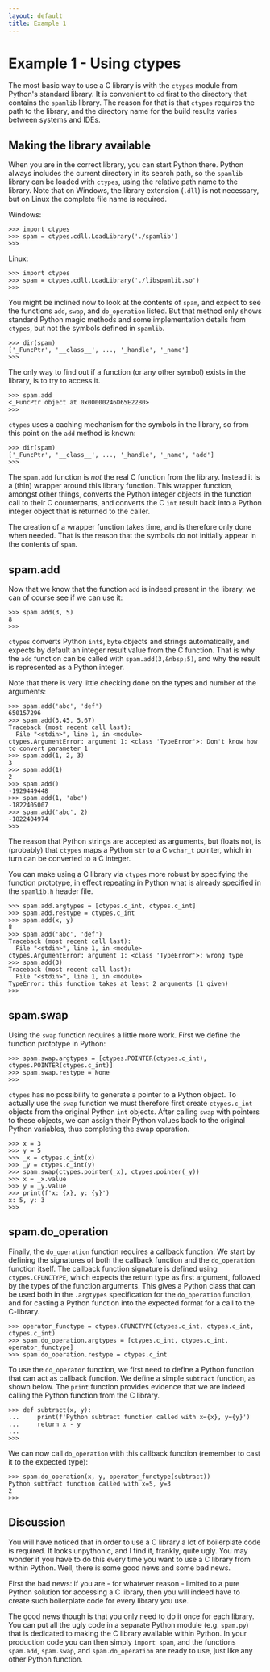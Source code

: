 ```yaml
---
layout: default
title: Example 1
---
```


# Example 1 - Using ctypes

The most basic way to use a C library
is with the `ctypes` module from
Python's standard library.
It is convenient to `cd` first to the directory
that contains the `spamlib` library.
The reason for that is that `ctypes` requires the path
to the library, and the directory name
for the build results varies between systems
and IDEs.

## Making the library available

When you are in the correct library,
you can start Python there.
Python always includes the current directory
in its search path, so the `spamlib` library
can be loaded with `ctypes`, using the relative
path name to the library.
Note that on Windows, the library extension (`.dll`)
is not necessary, but on Linux the complete
file name is required.

Windows:

```
>>> import ctypes
>>> spam = ctypes.cdll.LoadLibrary('./spamlib')
>>>
```
Linux:

```
>>> import ctypes
>>> spam = ctypes.cdll.LoadLibrary('./libspamlib.so')
>>>
```

You might be inclined now to look at the
contents of `spam`, and expect to see the functions `add`, `swap`, and `do_operation` listed.
But that method only shows standard Python magic methods and some implementation details from
`ctypes`, but not the symbols defined in `spamlib`.

```
>>> dir(spam)
['_FuncPtr', '__class__', ..., '_handle', '_name']
>>>
```

The only way to find out if a function (or any other symbol) exists in the library,
is to try to access it.

```
>>> spam.add
<_FuncPtr object at 0x00000246D65E22B0>
>>>
```

`ctypes` uses a caching mechanism for the symbols in the library, so from this point on the
`add` method is known:

```
>>> dir(spam)
['_FuncPtr', '__class__', ..., '_handle', '_name', 'add']
>>>
```

The `spam.add` function is *not*
the real C function from the library.
Instead it is a (thin) wrapper around this library function.
This wrapper function, amongst other things, converts the Python integer
objects in the function call to their C counterparts,
and converts the C `int` result back into a Python integer object
that is returned to the caller.

The creation of a wrapper function takes time, and is therefore
only done when needed.
That is the reason that the symbols do not initially appear
in the contents of `spam`.

## spam.add

Now that we know that the function `add` is indeed present in the library,
we can of course see if we can use it:

```
>>> spam.add(3, 5)
8
>>>
```

`ctypes` converts Python `int`s, `byte` objects and strings automatically,
and expects by default an integer result value from the C function.
That is why the `add` function can be called with `spam.add(3,&nbsp;5)`,
and why the result is represented as a Python integer.

Note that there is very little checking done on the types and number
of the arguments:

```
>>> spam.add('abc', 'def')
650157296
>>> spam.add(3.45, 5,67)
Traceback (most recent call last):
  File "<stdin>", line 1, in <module>
ctypes.ArgumentError: argument 1: <class 'TypeError'>: Don't know how to convert parameter 1
>>> spam.add(1, 2, 3)
3
>>> spam.add(1)
2
>>> spam.add()
-1929449448
>>> spam.add(1, 'abc')
-1822405007
>>> spam.add('abc', 2)
-1822404974
>>>
```

The reason that Python strings are accepted as arguments, but floats not,
is (probably) that `ctypes` maps a Python `str` to a C `wchar_t` pointer,
which in turn can be converted to a C integer.

You can make using a C library via `ctypes` more robust
by specifying the function prototype,
in effect repeating in Python what is already specified in the `spamlib.h` header file.

```
>>> spam.add.argtypes = [ctypes.c_int, ctypes.c_int]
>>> spam.add.restype = ctypes.c_int
>>> spam.add(x, y)
8
>>> spam.add('abc', 'def')
Traceback (most recent call last):
  File "<stdin>", line 1, in <module>
ctypes.ArgumentError: argument 1: <class 'TypeError'>: wrong type
>>> spam.add(3)
Traceback (most recent call last):
  File "<stdin>", line 1, in <module>
TypeError: this function takes at least 2 arguments (1 given)
>>>
```

## spam.swap

Using the `swap` function requires a little more work.
First we define the function prototype in Python:

```
>>> spam.swap.argtypes = [ctypes.POINTER(ctypes.c_int), ctypes.POINTER(ctypes.c_int)]
>>> spam.swap.restype = None
>>>
```

`ctypes` has no possibility to generate a pointer to a Python object.
To actually use the `swap` function we must therefore first create
`ctypes.c_int` objects from the original Python `int` objects.
After calling `swap` with pointers to these objects,
we can assign their Python values back to the original Python variables,
thus completing the swap operation.

```
>>> x = 3
>>> y = 5
>>> _x = ctypes.c_int(x)
>>> _y = ctypes.c_int(y)
>>> spam.swap(ctypes.pointer(_x), ctypes.pointer(_y))
>>> x = _x.value
>>> y = _y.value
>>> print(f'x: {x}, y: {y}')
x: 5, y: 3
>>>
```

## spam.do_operation

Finally, the `do_operation` function requires a callback function.
We start by defining the signatures of both the callback function
and the `do_operation` function itself.
The callback function signature is defined using
`ctypes.CFUNCTYPE`, which expects the return type as first argument,
followed by the types of the function arguments.
This gives a Python class that can be used both in the `.argtypes`
specification for the `do_operation` function,
and for casting a Python function into the expected format
for a call to the C-library.

```
>>> operator_functype = ctypes.CFUNCTYPE(ctypes.c_int, ctypes.c_int, ctypes.c_int)
>>> spam.do_operation.argtypes = [ctypes.c_int, ctypes.c_int, operator_functype]
>>> spam.do_operation.restype = ctypes.c_int
```

To use the `do_operator` function, we first need to define a Python function
that can act as callback function.
We define a simple `subtract` function, as shown below.
The `print` function provides evidence that we are indeed calling the Python function
from the C library.

```
>>> def subtract(x, y):
...     print(f'Python subtract function called with x={x}, y={y}')
...     return x - y
...
>>>
```

We can now call `do_operation` with this callback function
(remember to cast it to the expected type):

```
>>> spam.do_operation(x, y, operator_functype(subtract))
Python subtract function called with x=5, y=3
2
>>>
```

## Discussion

You will have noticed that in order to use a C library
a lot of boilerplate code is required.
It looks unpythonic, and I find it, frankly, quite ugly.
You may wonder if you have to do this every time you want
to use a C library from within Python.
Well, there is some good news and some bad news.

First the bad news: if you are - for whatever reason - limited
to a pure Python solution for accessing a C library,
then you will indeed have to create such boilerplate code
for every library you use.

The good news though is that you only need to do it once
for each library.
You can put all the ugly code in a separate Python module
(e.g. `spam.py`)
that is dedicated to making the C library available within Python.
In your production code you can then simply `import spam`,
and the functions `spam.add`, `spam.swap`, and `spam.do_operation` are
ready to use, just like any other Python function.

